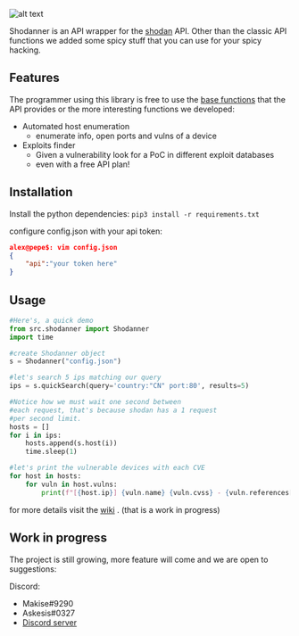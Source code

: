 ![alt text](https://i.imgur.com/bwh8C9I.png)

Shodanner is an API wrapper for the [shodan](https://shodan.io) API.
Other than the classic API functions we added some spicy stuff that you can use for your spicy hacking.

## Features
The programmer using this library is free to use the [base functions](https://developer.shodan.io/api) that the API provides or the more interesting functions we developed:
- Automated host enumeration
	- enumerate info, open ports and vulns of a device
- Exploits finder 
	-  Given a vulnerability look for a PoC in different exploit databases 
	- even with a free API plan!
 
 ## Installation
Install the python dependencies:
`pip3 install -r requirements.txt` 

configure config.json with your api token:
```json
alex@pepe$: vim config.json
{
    "api":"your token here"
}
```
## Usage
```py
#Here's, a quick demo
from src.shodanner import Shodanner
import time

#create Shodanner object
s = Shodanner("config.json")

#let's search 5 ips matching our query
ips = s.quickSearch(query='country:"CN" port:80', results=5)

#Notice how we must wait one second between
#each request, that's because shodan has a 1 request
#per second limit.
hosts = []
for i in ips:
    hosts.append(s.host(i))
    time.sleep(1)

#let's print the vulnerable devices with each CVE
for host in hosts:
    for vuln in host.vulns:
        print(f"[{host.ip}] {vuln.name} {vuln.cvss} - {vuln.references[0]}")
```
for more details visit the [wiki](https://github.com/shinjio/Shodanner/wiki) . (that is a work in progress)

## Work in progress

The project is still growing, more feature will come and we are open to suggestions:

Discord:
- Makise#9290
- Askesis#0327 
- [Discord server](https://discord.gg/8WEjxWPgFy)
